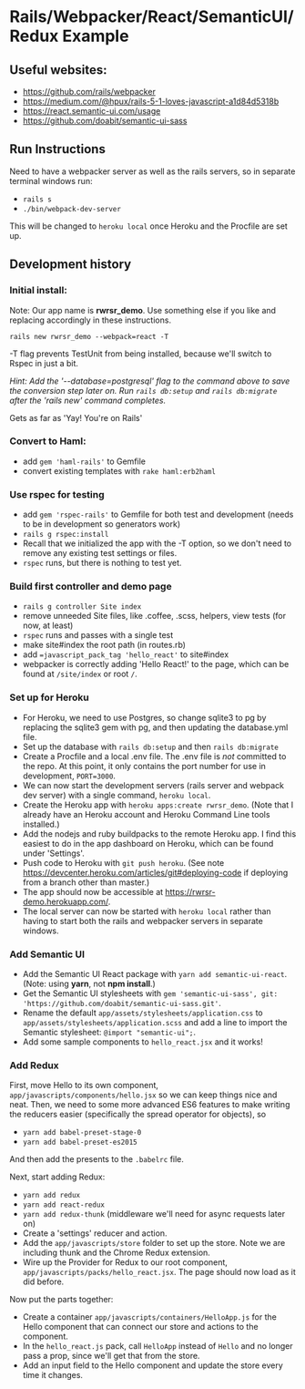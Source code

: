 # Rails/Webpacker/React/SemanticUI/Redux Example

## Useful websites:

* https://github.com/rails/webpacker
* https://medium.com/@hpux/rails-5-1-loves-javascript-a1d84d5318b
* https://react.semantic-ui.com/usage
* https://github.com/doabit/semantic-ui-sass

## Run Instructions

Need to have a webpacker server as well as the rails servers, so in separate terminal windows run:

* `rails s`
* `./bin/webpack-dev-server` 

This will be changed to `heroku local` once Heroku and the Procfile are set up.

## Development history

### Initial install: 
Note: Our app name is **rwrsr_demo**. Use something else if you like and replacing accordingly in these instructions.

`rails new rwrsr_demo --webpack=react -T`

-T flag prevents TestUnit from being installed, because we'll switch to Rspec in just a bit.

*Hint: Add the '--database=postgresql' flag to the command above to save the conversion step later on. Run `rails db:setup` and `rails db:migrate` after the 'rails new' command completes.*

Gets as far as 'Yay! You're on Rails'

### Convert to Haml:
* add `gem 'haml-rails'` to Gemfile
* convert existing templates with `rake haml:erb2haml`

### Use rspec for testing
* add `gem 'rspec-rails'` to Gemfile for both test and development (needs to be in development so generators work)
* `rails g rspec:install`
* Recall that we initialized the app with the -T option, so we don't need to remove any existing test settings or files.
* `rspec` runs, but there is nothing to test yet.

### Build first controller and demo page
* `rails g controller Site index`
* remove unneeded Site files, like .coffee, .scss, helpers, view tests (for now, at least)
* `rspec` runs and passes with a single test
* make site#index the root path (in routes.rb)
* add `=javascript_pack_tag 'hello_react'` to site#index
* webpacker is correctly adding 'Hello React!' to the page, which can be found at `/site/index` or root `/`.

### Set up for Heroku
* For Heroku, we need to use Postgres, so change sqlite3 to pg by replacing the sqlite3 gem with pg, and then updating the database.yml file. 
* Set up the database with `rails db:setup` and then `rails db:migrate`
* Create a Procfile and a local .env file. The .env file is *not* committed to the repo. At this point, it only contains the port number for use in development, `PORT=3000`.
* We can now start the development servers (rails server and webpack dev server) with a single command, `heroku local`.
* Create the Heroku app with `heroku apps:create rwrsr_demo`. (Note that I already have an Heroku account and Heroku Command Line tools installed.)
* Add the nodejs and ruby buildpacks to the remote Heroku app. I find this easiest to do in the app dashboard on Heroku, which can be found under 'Settings'.
* Push code to Heroku with `git push heroku`. (See note https://devcenter.heroku.com/articles/git#deploying-code if deploying from a branch other than master.)
* The app should now be accessible at https://rwrsr-demo.herokuapp.com/.
* The local server can now be started with `heroku local` rather than having to start both the rails and webpacker servers in separate windows.

### Add Semantic UI
* Add the Semantic UI React package with `yarn add semantic-ui-react`. (Note: using **yarn**, not **npm install**.)
* Get the Semantic UI stylesheets with `gem 'semantic-ui-sass', git: 'https://github.com/doabit/semantic-ui-sass.git'`.
* Rename the default `app/assets/stylesheets/application.css` to `app/assets/stylesheets/application.scss` and add a line to import the Semantic stylesheet: `@import "semantic-ui";`.
* Add some sample components to `hello_react.jsx` and it works!

### Add Redux
First, move Hello to its own component, `app/javascripts/components/hello.jsx` so we can keep things nice and neat.
Then, we need to some more advanced ES6 features to make writing the reducers easier (specifically the spread operator for objects), so
* `yarn add babel-preset-stage-0`
* `yarn add babel-preset-es2015`

And then add the presents to the `.babelrc` file.

Next, start adding Redux: 
* `yarn add redux`
* `yarn add react-redux`
* `yarn add redux-thunk` (middleware we'll need for async requests later on)
* Create a 'settings' reducer and action.
* Add the `app/javascripts/store` folder to set up the store. Note we are including thunk and the Chrome Redux extension.
* Wire up the Provider for Redux to our root component, `app/javascripts/packs/hello_react.jsx`. The page should now load as it did before.

Now put the parts together:
* Create a container `app/javascripts/containers/HelloApp.js` for the Hello component that can connect our store and actions to the component. 
* In the `hello_react.js` pack, call `HelloApp` instead of `Hello` and no longer pass a prop, since we'll get that from the store.
* Add an input field to the Hello component and update the store every time it changes.



